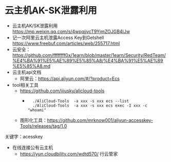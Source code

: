 # 云主机AK-SK泄露利用



* 云主机AK/SK泄露利用 https://mp.weixin.qq.com/s/4wpqjjvcT9YjmZOJGB4lJw
* 记一次阿里云主机泄露Access Key到Getshell https://www.freebuf.com/articles/web/255717.html
* 云安全：https://github.com/ffffffff0x/1earn/blob/master/1earn/Security/RedTeam/%E4%BA%91%E5%AE%89%E5%85%A8/%E4%BA%91%E5%AE%89%E5%85%A8.md
* 云主机api文档
  * 阿里云：https://api.aliyun.com/#/?product=Ecs
* tool相关工具
  * https://github.com/iiiusky/alicloud-tools
    * ```
        ./AliCloud-Tools  -a xxx -s xxx ecs --list
        ./AliCloud-Tools  -a xxx -s xxx ecs exec -I xxx -c "whoami"
      ```
  * 图形化工具：https://github.com/mrknow001/aliyun-accesskey-Tools/releases/tag/1.0

关键字：acesskey

* 在线连接公有云主机
  * https://yun.cloudbility.com/wdtd570/ 行云管家
